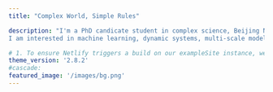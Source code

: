 ```yaml
---
title: "Complex World, Simple Rules"

description: "I'm a PhD candicate student in complex science, Beijing Normal University. My research direction is multi-scale modeling of complex systems. 
I am interested in machine learning, dynamic systems, multi-scale modeling, scaling law and other interested topic about complex systems."

# 1. To ensure Netlify triggers a build on our exampleSite instance, we need to change a file in the exampleSite directory.
theme_version: '2.8.2'
#cascade:
featured_image: '/images/bg.png'
---
```


